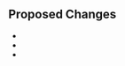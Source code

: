 <!-- NOTE: click the button "Connect with an issue" down below to connect your PR to an existing issue if you have one -->
<!-- NOTE: please assign a reviewer, especially for significant modifications -->

## Proposed Changes
  -
  -
  -
